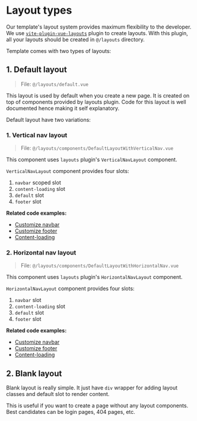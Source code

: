 # Layout types

Our template's layout system provides maximum flexibility to the developer. We use [`vite-plugin-vue-layouts`](https://github.com/JohnCampionJr/vite-plugin-vue-layouts) plugin to create layouts. With this plugin, all your layouts should be created in `@/layouts` directory.

Template comes with two types of layouts:

## 1. Default layout

> File: `@/layouts/default.vue`

This layout is used by default when you create a new page. It is created on top of components provided by layouts plugin. Code for this layout is well documented hence making it self explanatory.

Default layout have two variations:

### 1. Vertical nav layout

> File: `@/layouts/components/DefaultLayoutWithVerticalNav.vue`

This component uses `layouts` plugin's `VerticalNavLayout` component.

`VerticalNavLayout` component provides four slots:

1. `navbar` scoped slot
2. `content-loading` slot
3. `default` slot
4. `footer` slot

**Related code examples:**

- [Customize navbar](/code-examples/layout/customize-navbar.md)
- [Customize footer](/code-examples/layout/customize-footer.md)
- [Content-loading](/articles/how-to-use-content-loading-slot.md)

### 2. Horizontal nav layout

> File: `@/layouts/components/DefaultLayoutWithHorizontalNav.vue`

This component uses `layouts` plugin's `HorizontalNavLayout` component.

`HorizontalNavLayout` component provides four slots:

1. `navbar` slot
2. `content-loading` slot
3. `default` slot
4. `footer` slot

**Related code examples:**

- [Customize navbar](/code-examples/layout/customize-navbar.md)
- [Customize footer](/code-examples/layout/customize-footer.md)
- [Content-loading](/articles/how-to-use-content-loading-slot.md)

## 2. Blank layout

Blank layout is really simple. It just have `div` wrapper for adding layout classes and default slot to render content.

This is useful if you want to create a page without any layout components. Best candidates can be login pages, 404 pages, etc.
